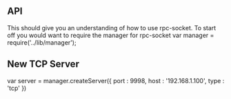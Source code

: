 API
------

This should give you an understanding of how to use rpc-socket.
To start off you would want to require the manager for rpc-socket
   var manager = require('../lib/manager');

New TCP Server
------

   var server = manager.createServer({
   	port : 9998,
   	host : '192.168.1.100',
   	type : 'tcp'
   })